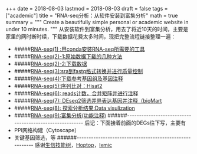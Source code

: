 +++
date = 2018-08-03
lastmod = 2018-08-03
draft = false
tags = ["academic"]
title = "RNA-seq分析：从软件安装到富集分析"
math = true
summary = """
Create a beautifully simple personal or academic website in under 10 minutes.
"""
从安装软件到富集分析，用去了将近10天的时间，主要是家里的网时断时续，下载数据花费太多时间，现把完整流程链接整理一遍：

- #####[RNA-seq(1) :用conda安装RNA-seq所需要的工具](https://www.jianshu.com/p/9184b7f6157b)
- #####[RNA-seq(2)-1:原始数据下载的几种方法](https://www.jianshu.com/p/8dca09077df3)
- #####[RNA-seq(2)-2:下载数据](https://www.jianshu.com/p/9b20dea0c93f)
- #####[RNA-seq(3):sra到fastq格式转换并进行质量控制](https://www.jianshu.com/p/facb4a1e5927)
- #####[RNA-seq(4):下载参考基因组及基因注释](https://www.jianshu.com/p/02a92e4ead4b)
- #####[RNA-seq(5):序列比对：Hisat2](https://www.jianshu.com/p/479c7b576e6f)
- #####[RNA-seq(6): reads计数，合并矩阵并进行注释](https://www.jianshu.com/p/6d4cba26bb60)
- #####[RNA-seq(7): DEseq2筛选差异表达基因并注释（bioMart](https://www.jianshu.com/p/3a0e1e3e41d0)
- #####[RNA-seq(8): 探索分析结果:Data visulization](https://www.jianshu.com/p/807cf4a969fb)
- #####[RNA-seq(9):富集分析(功能注释)](https://www.jianshu.com/p/5d82acad6008)
######--------------------------------------------------------
后记：下面接着前面的DEGs往下写，主要有
- PPI网络构建（Cytoscape）
- 关键基因筛选，等
######--------------------------------------------------------
感谢[生信技能树](http://biotrainee.com/forum.php/)，[Hoptop](https://www.jianshu.com/u/9ea40b5f607a)，[lxmic](https://www.jianshu.com/u/b4883cacff80)
